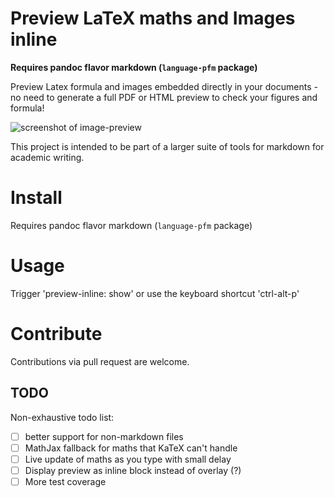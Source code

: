 # Preview LaTeX maths and Images inline

**Requires pandoc flavor markdown (`language-pfm` package)**

Preview Latex formula and images embedded directly in your documents - no need to generate a full PDF or HTML preview to check your figures and formula!

![screenshot of image-preview](https://raw.githubusercontent.com/mangecoeur/preview-inline/master/resources/ScreenShot1.png)

This project is intended to be part of a larger suite of tools for markdown for academic writing.


# Install

Requires pandoc flavor markdown (`language-pfm` package)

# Usage

Trigger 'preview-inline: show' or use the keyboard shortcut 'ctrl-alt-p'

# Contribute

Contributions via pull request are welcome.

## TODO

Non-exhaustive todo list:

- [ ] better support for non-markdown files
- [ ] MathJax fallback for maths that KaTeX can't handle
- [ ] Live update of maths as you type with small delay
- [ ] Display preview as inline block instead of overlay (?)
- [ ] More test coverage
